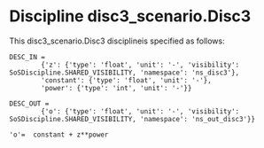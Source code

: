 # Discipline disc3_scenario.Disc3
This disc3_scenario.Disc3 disciplineis specified as follows:


	DESC_IN = 
			{'z': {'type': 'float', 'unit': '-', 'visibility': SoSDiscipline.SHARED_VISIBILITY, 'namespace': 'ns_disc3'},
			'constant': {'type': 'float', 'unit': '-'},
			'power': {'type': 'int', 'unit': '-'}}

	DESC_OUT =
			{'o': {'type': 'float', 'unit': '-', 'visibility': SoSDiscipline.SHARED_VISIBILITY, 'namespace': 'ns_out_disc3'}}

	'o'=  constant + z**power